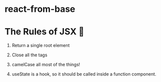 # react-from-base

# The Rules of JSX 🤔

1. Return a single root element

2. Close all the tags

3. camelCase all most of the things!

4. useState is a hook, so it should be called inside a function component.
